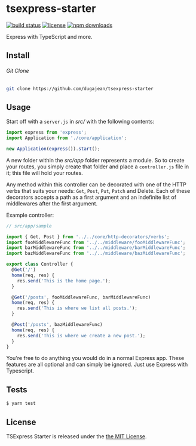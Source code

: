 # tsexpress-starter

[![build status](https://img.shields.io/travis/com/dugajean/tsexpress-starter.svg)](https://travis-ci.com/dugajean/tsexpress-starter)
[![license](https://img.shields.io/github/license/dugajean/tsexpress-starter.svg)](LICENSE)
[![npm downloads](https://img.shields.io/npm/dt/tsexpress-starter.svg)](https://npm.im/tsexpress-starter)

Express with TypeScript and more.

## Install

###### Git Clone

```sh
git clone https://github.com/dugajean/tsexpress-starter
```

## Usage

Start off with a `server.js` in _src/_ with the following contents:

```javascript
import express from 'express';
import Application from './core/application';

new Application(express()).start();
```

A new folder within the _src/app_ folder represents a module. So to create your routes, you simply create that folder and place a `controller.js` file in it; this file will hold your routes.

Any method within this controller can be decorated with one of the HTTP verbs that suits your needs: `Get`, `Post`, `Put`, `Patch` and Delete. Each of these decorators accepts a path as a first argument and an indefinite list of middlewares after the first argument.

Example controller:

```javascript
// src/app/sample

import { Get, Post } from '../../core/http-decorators/verbs';
import fooMiddlewareFunc from '../../middleware/fooMiddlewareFunc';
import barMiddlewareFunc from '../../middleware/barMiddlewareFunc';
import bazMiddlewareFunc from '../../middleware/bazMiddlewareFunc';

export class Controller {
  @Get('/')
  home(req, res) {
    res.send('This is the home page.');
  }

  @Get('/posts', fooMiddlewareFunc, barMiddlewareFunc)
  home(req, res) {
    res.send('This is where we list all posts.');
  }

  @Post('/posts', bazMiddlewareFunc)
  home(req, res) {
    res.send('This is where we create a new post.');
  }
}
```

You're free to do anything you would do in a normal Express app. These features are all optional and can simply be ignored. Just use Express with Typescript.

## Tests

```javascript
$ yarn test
```

## License

TSExpress Starter is released under the [the MIT License](LICENSE).
